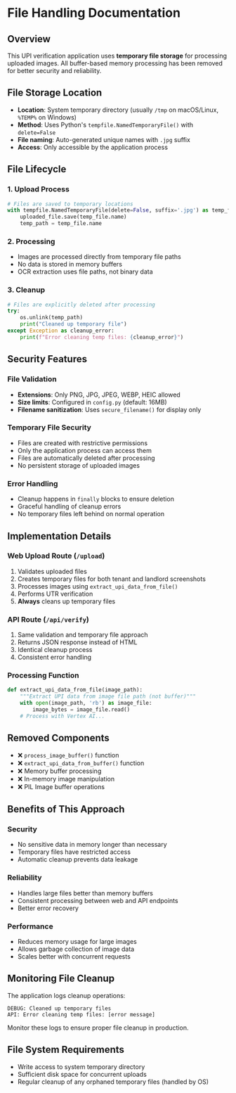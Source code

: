 # File Handling Documentation

## Overview
This UPI verification application uses **temporary file storage** for processing uploaded images. All buffer-based memory processing has been removed for better security and reliability.

## File Storage Location
- **Location**: System temporary directory (usually `/tmp` on macOS/Linux, `%TEMP%` on Windows)
- **Method**: Uses Python's `tempfile.NamedTemporaryFile()` with `delete=False`
- **File naming**: Auto-generated unique names with `.jpg` suffix
- **Access**: Only accessible by the application process

## File Lifecycle

### 1. Upload Process
```python
# Files are saved to temporary locations
with tempfile.NamedTemporaryFile(delete=False, suffix='.jpg') as temp_file:
    uploaded_file.save(temp_file.name)
    temp_path = temp_file.name
```

### 2. Processing
- Images are processed directly from temporary file paths
- No data is stored in memory buffers
- OCR extraction uses file paths, not binary data

### 3. Cleanup
```python
# Files are explicitly deleted after processing
try:
    os.unlink(temp_path)
    print("Cleaned up temporary file")
except Exception as cleanup_error:
    print(f"Error cleaning temp files: {cleanup_error}")
```

## Security Features

### File Validation
- **Extensions**: Only PNG, JPG, JPEG, WEBP, HEIC allowed
- **Size limits**: Configured in `config.py` (default: 16MB)
- **Filename sanitization**: Uses `secure_filename()` for display only

### Temporary File Security
- Files are created with restrictive permissions
- Only the application process can access them
- Files are automatically deleted after processing
- No persistent storage of uploaded images

### Error Handling
- Cleanup happens in `finally` blocks to ensure deletion
- Graceful handling of cleanup errors
- No temporary files left behind on normal operation

## Implementation Details

### Web Upload Route (`/upload`)
1. Validates uploaded files
2. Creates temporary files for both tenant and landlord screenshots
3. Processes images using `extract_upi_data_from_file()`
4. Performs UTR verification
5. **Always** cleans up temporary files

### API Route (`/api/verify`)
1. Same validation and temporary file approach
2. Returns JSON response instead of HTML
3. Identical cleanup process
4. Consistent error handling

### Processing Function
```python
def extract_upi_data_from_file(image_path):
    """Extract UPI data from image file path (not buffer)"""
    with open(image_path, 'rb') as image_file:
        image_bytes = image_file.read()
    # Process with Vertex AI...
```

## Removed Components
- ❌ `process_image_buffer()` function
- ❌ `extract_upi_data_from_buffer()` function  
- ❌ Memory buffer processing
- ❌ In-memory image manipulation
- ❌ PIL Image buffer operations

## Benefits of This Approach

### Security
- No sensitive data in memory longer than necessary
- Temporary files have restricted access
- Automatic cleanup prevents data leakage

### Reliability
- Handles large files better than memory buffers
- Consistent processing between web and API endpoints
- Better error recovery

### Performance
- Reduces memory usage for large images
- Allows garbage collection of image data
- Scales better with concurrent requests

## Monitoring File Cleanup

The application logs cleanup operations:
```
DEBUG: Cleaned up temporary files
API: Error cleaning temp files: [error message]
```

Monitor these logs to ensure proper file cleanup in production.

## File System Requirements
- Write access to system temporary directory
- Sufficient disk space for concurrent uploads
- Regular cleanup of any orphaned temporary files (handled by OS)
